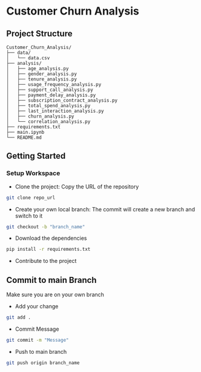# Customer Churn Analysis

## Project Structure
```plaintext
Customer_Churn_Analysis/
├── data/
│   └── data.csv
├── analysis/
│   ├── age_analysis.py
│   ├── gender_analysis.py
│   ├── tenure_analysis.py
│   ├── usage_frequency_analysis.py
│   ├── support_call_analysis.py
│   ├── payment_delay_analysis.py
│   ├── subscription_contract_analysis.py
│   ├── total_spend_analysis.py
│   ├── last_interaction_analysis.py
│   ├── churn_analysis.py
│   └── correlation_analysis.py
├── requirements.txt
├── main.ipynb
└── README.md
```

## Getting Started
### Setup Workspace
- Clone the project: Copy the URL of the repository
```bash
git clone repo_url
```
- Create your own local branch: The commit will create a new branch and switch to it
```bash
git checkout -b "branch_name"
```
- Download the dependencies
```bash
pip install -r requirements.txt
```
- Contribute to the project

## Commit to main Branch
Make sure you are on your own branch
- Add your change
```bash
git add .
```
- Commit Message
```bash
git commit -m "Message"
```
- Push to main branch
```bash
git push origin branch_name
```

